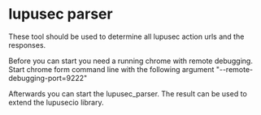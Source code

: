# lupusec parser

These tool should be used to determine all lupusec action urls and the responses.

Before you can start you need a running chrome with remote debugging. Start chrome form command line with the following argument "--remote-debugging-port=9222"

Afterwards you can start the lupusec_parser. The result can be used to extend the lupusecio library.